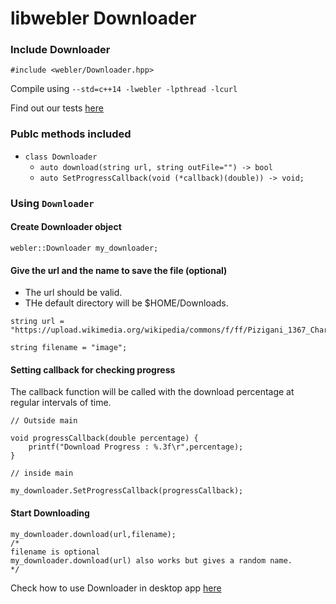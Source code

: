 # libwebler Downloader

### Include Downloader
``` #include <webler/Downloader.hpp> ```

Compile using ```--std=c++14 -lwebler -lpthread -lcurl```

Find out our tests [here](https://github.com/thecodesome/libwebler/blob/master/docs/tests.md)

### Publc methods included
* `class Downloader`
  * `auto download(string url, string outFile="") -> bool`
  * `auto SetProgressCallback(void (*callback)(double)) -> void;`

### Using `Downloader`

#### Create Downloader object

```
webler::Downloader my_downloader;
```

#### Give the url and the name to save the file (optional)
* The url should be valid.
* THe default directory will be $HOME/Downloads.

```
string url = "https://upload.wikimedia.org/wikipedia/commons/f/ff/Pizigani_1367_Chart_10MB.jpg";

string filename = "image";
```

#### Setting callback for checking progress
The callback function will be called with the download percentage at regular intervals of time.
```
// Outside main

void progressCallback(double percentage) {
    printf("Download Progress : %.3f\r",percentage);
}

// inside main

my_downloader.SetProgressCallback(progressCallback);

```

#### Start Downloading
```
my_downloader.download(url,filename);
/*
filename is optional
my_downloader.download(url) also works but gives a random name.
*/
```

Check how to use Downloader in desktop app [here](https://github.com/thecodesome/libwebler/blob/master/docs/desktop_app.md)
